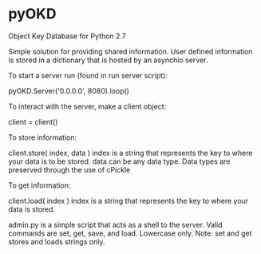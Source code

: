 # pyOKD
Object Key Database for Python 2.7

Simple solution for providing shared information. User defined information is stored in a dictionary that is hosted by an asynchio server.

To start a server run (found in run server script):

pyOKD.Server('0.0.0.0', 8080).loop()


To interact with the server, make a client object:

client = client()

To store information:

client.store( index, data )
index is a string that represents the key to where your data is to be stored.
data can be any data type. Data types are preserved through the use of cPickle

To get information:

client.load( index )
index is a string that represents the key to where your data is stored.


admin.py is a simple script that acts as a shell to the server. Valid commands are set, get, save, and load. Lowercase only.
Note: set and get stores and loads strings only.


